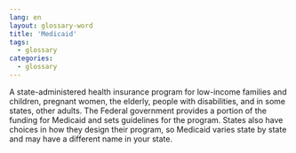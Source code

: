 ```yaml
---
lang: en
layout: glossary-word
title: 'Medicaid'
tags:
  - glossary
categories:
  - glossary
---
```

A state-administered health insurance program for low-income families and children, pregnant women, the elderly, people with disabilities, and in some states, other adults. The Federal government provides a portion of the funding for Medicaid and sets guidelines for the program. States also have choices in how they design their program, so Medicaid varies state by state and may have a different name in your state.